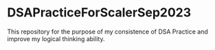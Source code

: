# DSAPracticeForScalerSep2023
This repository for the purpose of my consistence of DSA Practice and improve my logical thinking ability.
